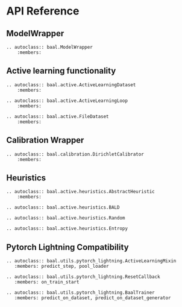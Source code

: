 # API Reference

## ModelWrapper

```eval_rst
.. autoclass:: baal.ModelWrapper
    :members:
```

## Active learning functionality

```eval_rst
.. autoclass:: baal.active.ActiveLearningDataset
    :members:

.. autoclass:: baal.active.ActiveLearningLoop
    :members:

.. autoclass:: baal.active.FileDataset
    :members:
```

## Calibration Wrapper

```eval_rst
.. autoclass:: baal.calibration.DirichletCalibrator
    :members:
```

## Heuristics

```eval_rst
.. autoclass:: baal.active.heuristics.AbstractHeuristic
    :members:

.. autoclass:: baal.active.heuristics.BALD

.. autoclass:: baal.active.heuristics.Random

.. autoclass:: baal.active.heuristics.Entropy
```
    
## Pytorch Lightning Compatibility

 ```eval_rst
.. autoclass:: baal.utils.pytorch_lightning.ActiveLearningMixin
    :members: predict_step, pool_loader

.. autoclass:: baal.utils.pytorch_lightning.ResetCallback
    :members: on_train_start

.. autoclass:: baal.utils.pytorch_lightning.BaalTrainer
    :members: predict_on_dataset, predict_on_dataset_generator
```